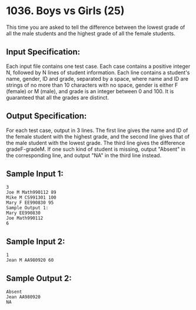 # 1036. Boys vs Girls (25)

This time you are asked to tell the difference between the lowest grade of all the male students and the highest grade of all the female students.

## Input Specification:

Each input file contains one test case. Each case contains a positive integer N, followed by N lines of student information. Each line contains a student's name, gender, ID and grade, separated by a space, where name and ID are strings of no more than 10 characters with no space, gender is either F (female) or M (male), and grade is an integer between 0 and 100. It is guaranteed that all the grades are distinct.

## Output Specification:

For each test case, output in 3 lines. The first line gives the name and ID of the female student with the highest grade, and the second line gives that of the male student with the lowest grade. The third line gives the difference gradeF-gradeM. If one such kind of student is missing, output "Absent" in the corresponding line, and output "NA" in the third line instead.

## Sample Input 1:

```
3
Joe M Math990112 89
Mike M CS991301 100
Mary F EE990830 95
Sample Output 1:
Mary EE990830
Joe Math990112
6
```

## Sample Input 2:

```
1
Jean M AA980920 60
```

## Sample Output 2:

```
Absent
Jean AA980920
NA
```
